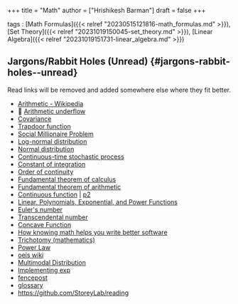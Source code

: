 +++
title = "Math"
author = ["Hrishikesh Barman"]
draft = false
+++

tags
: [Math Formulas]({{< relref "20230515121816-math_formulas.md" >}}),  [Set Theory]({{< relref "20231019150045-set_theory.md" >}}), [Linear Algebra]({{< relref "20231019151731-linear_algebra.md" >}})


## Jargons/Rabbit Holes (Unread) {#jargons-rabbit-holes--unread}

Read links will be removed and added somewhere else where they fit better.

-   [Arithmetic - Wikipedia](https://en.wikipedia.org/wiki/Arithmetic)
-   🌟 [Arithmetic underflow](https://en.wikipedia.org/wiki/Arithmetic_underflow)
-   [Covariance](https://en.wikipedia.org/wiki/Covariance)
-   [Trapdoor function](https://en.wikipedia.org/wiki/Trapdoor_function)
-   [Social Millionaire Problem](https://en.wikipedia.org/wiki/Socialist_millionaire_problem)
-   [Log-normal distribution](https://en.wikipedia.org/wiki/Log-normal_distribution)
-   [Normal distribution](https://en.wikipedia.org/wiki/Normal_distribution)
-   [Continuous-time stochastic process](https://en.wikipedia.org/wiki/Continuous-time_stochastic_process)
-   [Constant of integration](https://en.wikipedia.org/wiki/Constant_of_integration)
-   [Order of continuity](https://en.wikipedia.org/wiki/Smoothness#Order_of_continuity)
-   [Fundamental theorem of calculus](https://en.wikipedia.org/wiki/Fundamental_theorem_of_calculus)
-   [Fundamental theorem of arithmetic](https://en.wikipedia.org/wiki/Fundamental_theorem_of_arithmetic)
-   [Continuous function](https://en.wikipedia.org/wiki/Continuous_function) | [p2](https://www.ocf.berkeley.edu/~reinholz/ed/07fa_m155/lectures/continuous_functions.pdf)
-   [Linear, Polynomials, Exponential, and Power Functions](https://oregonstate.edu/instruct/mth251/cq/Stage4/Lesson/fieldGuide.1.html)
-   [Euler's number](https://artofproblemsolving.com/wiki/index.php/Euler%27s_number#Euler.27s_Number_and_Calculus)
-   [Transcendental number](https://en.wikipedia.org/wiki/Transcendental_number)
-   [Concave Function](https://en.wikipedia.org/wiki/Concave_function)
-   [How knowing math helps you write better software](https://buttondown.email/hillelwayne/archive/how-knowing-math-helps-you-write-better-software/)
-   [Trichotomy (mathematics)](https://en.wikipedia.org/wiki/Trichotomy_%28mathematics%29)
-   [Power Law](https://en.wikipedia.org/wiki/Power_law)
-   [oeis wiki](https://oeis.org/wiki/Main_Page)
-   [Multimodal Distribution](https://en.wikipedia.org/wiki/Multimodal_distribution)
-   [Implementing exp](https://www.pseudorandom.com/implementing-exp)
-   [fencepost](https://betterexplained.com/articles/learning-how-to-count-avoiding-the-fencepost-problem/)
-   [glossary](https://mathvault.ca/math-glossary/)
-   <https://github.com/StoreyLab/reading>

